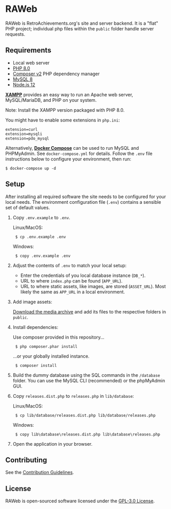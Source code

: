 # RAWeb

RAWeb is RetroAchievements.org's site and server backend.
It is a "flat" PHP project; individual php files within the `public` folder handle server requests.

## Requirements

- Local web server
- [PHP 8.0](http://php.net/manual/en/)
- [Composer v2](https://getcomposer.org/) PHP dependency manager
- [MySQL 8](https://dev.mysql.com/doc/refman/8.0/en/)
- [Node.js 12](https://nodejs.org/)

**[XAMPP](https://www.apachefriends.org/download.html)** provides an easy way to run an Apache web server, MySQL/MariaDB, and PHP on your system.

Note: Install the XAMPP version packaged with PHP 8.0.

You might have to enable some extensions in `php.ini`:
```
extension=curl
extension=mysqli
extension=pdo_mysql
```

Alternatively, **[Docker Compose](https://docs.docker.com/compose/install/)** can be used to run MySQL and PHPMyAdmin. See `docker-compose.yml` for details.
Follow the `.env` file instructions below to configure your environment, then run:

    $ docker-compose up -d

## Setup

After installing all required software the site needs to be configured for your local needs.
The environment configuration file (`.env`) contains a sensible set of default values.

1. Copy `.env.example` to `.env`.

    Linux/MacOS:

        $ cp .env.example .env

    Windows:

        $ copy .env.example .env

2. Adjust the contents of `.env` to match your local setup:

    - Enter the credentials of you local database instance (`DB_*`).
    - URL to where `index.php` can be found (`APP_URL`).
    - URL to where static assets, like images, are stored (`ASSET_URL`). Most likely the same as `APP_URL` in a local environment.

3. Add image assets:

    [Download the media archive](https://retroachievements.org/bin/ra-web-v1-media.zip) and add its files to the respective folders in `public`.

4. Install dependencies:

    Use composer provided in this repository...

        $ php composer.phar install

    ...or your globally installed instance.

        $ composer install

5. Build the dummy database using the SQL commands in the `/database` folder. You can use the MySQL CLI (recommended) or the phpMyAdmin GUI.

6. Copy `releases.dist.php` to `releases.php` in `lib/database`:

   Linux/MacOS:

        $ cp lib/database/releases.dist.php lib/database/releases.php

   Windows:

        $ copy lib\database\releases.dist.php lib\database\releases.php


7. Open the application in your browser.

## Contributing

See the [Contribution Guidelines](CONTRIBUTING.md).

## License

RAWeb is open-sourced software licensed under the [GPL-3.0 License](LICENSE).
